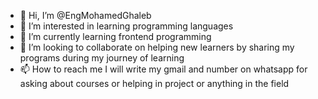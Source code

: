 - 👋 Hi, I’m @EngMohamedGhaleb
- 👀 I’m interested in learning programming languages
- 🌱 I’m currently learning frontend programming
- 💞️ I’m looking to  collaborate on helping new learners by sharing my programs during my journey of learning
- 📫 How to reach me I will write my gmail and number on whatsapp for asking about courses or helping in project or anything in the field

<!---
EngMohamedGhaleb/EngMohamedGhaleb is a ✨ special ✨ repository because its `README.md` (this file) appears on your GitHub profile.
You can click the Preview link to take a look at your changes.
--->
